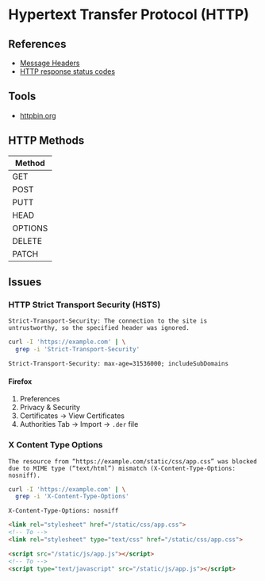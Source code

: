 # Hypertext Transfer Protocol (HTTP)

<!--
https://geekflare.com/http-header-implementation/
-->

## References

- [Message Headers](https://www.iana.org/assignments/message-headers/message-headers.xhtml)
- [HTTP response status codes](https://developer.mozilla.org/en-US/docs/Web/HTTP/Status)

## Tools

- [httpbin.org](https://httpbin.org/)

## HTTP Methods

| Method |
| --- |
| GET |
| POST |
| PUTT |
| HEAD |
| OPTIONS |
| DELETE |
| PATCH |

## Issues

<!-- ###

X-Frame-Options: SAMEORIGIN -->

<!-- ###

X-XSS-Protection: 1; mode=block -->

### HTTP Strict Transport Security (HSTS)

```log
Strict-Transport-Security: The connection to the site is untrustworthy, so the specified header was ignored.
```

```sh
curl -I 'https://example.com' | \
  grep -i 'Strict-Transport-Security'
```

```http
Strict-Transport-Security: max-age=31536000; includeSubDomains
```

#### Firefox

1. Preferences
2. Privacy & Security
3. Certificates -> View Certificates
4. Authorities Tab -> Import -> `.der` file

### X Content Type Options

```log
The resource from “https://example.com/static/css/app.css” was blocked due to MIME type (“text/html”) mismatch (X-Content-Type-Options: nosniff).
```

```sh
curl -I 'https://example.com' | \
  grep -i 'X-Content-Type-Options'
```

```http
X-Content-Type-Options: nosniff
```

```html
<link rel="stylesheet" href="/static/css/app.css">
<!-- To -->
<link rel="stylesheet" type="text/css" href="/static/css/app.css">

<script src="/static/js/app.js"></script>
<!-- To -->
<script type="text/javascript" src="/static/js/app.js"></script>
```

<!--
Django issue with uWSGI
-->
